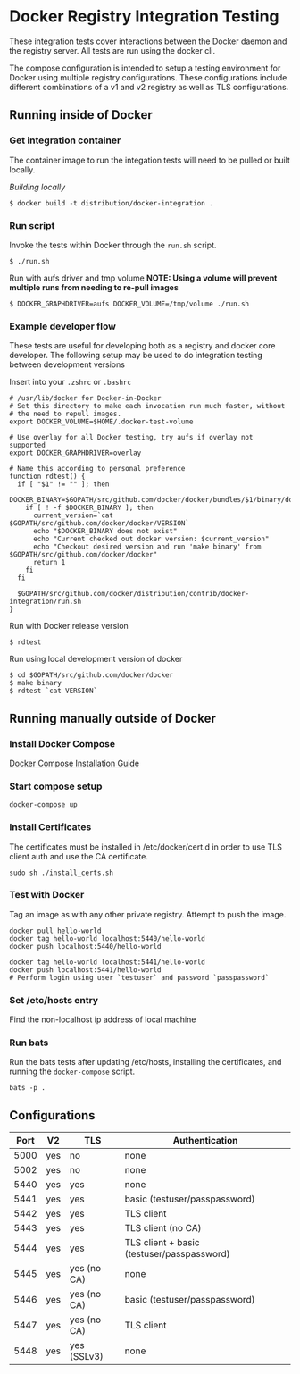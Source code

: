 # Docker Registry Integration Testing

These integration tests cover interactions between the Docker daemon and the
registry server. All tests are run using the docker cli.

The compose configuration is intended to setup a testing environment for Docker
using multiple registry configurations. These configurations include different
combinations of a v1 and v2 registry as well as TLS configurations.

## Running inside of Docker
### Get integration container
The container image to run the integation tests will need to be pulled or built
locally.

*Building locally*
```
$ docker build -t distribution/docker-integration .
```

### Run script

Invoke the tests within Docker through the `run.sh` script.

```
$ ./run.sh
```

Run with aufs driver and tmp volume
**NOTE: Using a volume will prevent multiple runs from needing to
re-pull images**
```
$ DOCKER_GRAPHDRIVER=aufs DOCKER_VOLUME=/tmp/volume ./run.sh
```

### Example developer flow 

These tests are useful for developing both as a registry and docker
core developer. The following setup may be used to do integration
testing between development versions

Insert into your `.zshrc` or `.bashrc`

```
# /usr/lib/docker for Docker-in-Docker
# Set this directory to make each invocation run much faster, without
# the need to repull images.
export DOCKER_VOLUME=$HOME/.docker-test-volume

# Use overlay for all Docker testing, try aufs if overlay not supported
export DOCKER_GRAPHDRIVER=overlay

# Name this according to personal preference
function rdtest() {
  if [ "$1" != "" ]; then
    DOCKER_BINARY=$GOPATH/src/github.com/docker/docker/bundles/$1/binary/docker
    if [ ! -f $DOCKER_BINARY ]; then
      current_version=`cat $GOPATH/src/github.com/docker/docker/VERSION`
      echo "$DOCKER_BINARY does not exist"
      echo "Current checked out docker version: $current_version"
      echo "Checkout desired version and run 'make binary' from $GOPATH/src/github.com/docker/docker"
      return 1
    fi
  fi

  $GOPATH/src/github.com/docker/distribution/contrib/docker-integration/run.sh
}
```

Run with Docker release version
```
$ rdtest
```

Run using local development version of docker
```
$ cd $GOPATH/src/github.com/docker/docker
$ make binary
$ rdtest `cat VERSION`
```

## Running manually outside of Docker

### Install Docker Compose

[Docker Compose Installation Guide](https://docs.docker.com/compose/install/)

### Start compose setup
```
docker-compose up
```

### Install Certificates
The certificates must be installed in /etc/docker/cert.d in order to use TLS
client auth and use the CA certificate.
```
sudo sh ./install_certs.sh
```

### Test with Docker
Tag an image as with any other private registry. Attempt to push the image.

```
docker pull hello-world
docker tag hello-world localhost:5440/hello-world
docker push localhost:5440/hello-world

docker tag hello-world localhost:5441/hello-world
docker push localhost:5441/hello-world
# Perform login using user `testuser` and password `passpassword`
```

### Set /etc/hosts entry
Find the non-localhost ip address of local machine

### Run bats
Run the bats tests after updating /etc/hosts, installing the certificates, and
running the `docker-compose` script.
```
bats -p .
```

## Configurations

Port | V2 | TLS | Authentication
--- | --- | --- | ---
5000 | yes | no | none
5002 | yes | no | none
5440 | yes | yes | none
5441 | yes | yes | basic (testuser/passpassword)
5442 | yes | yes | TLS client
5443 | yes | yes | TLS client (no CA)
5444 | yes | yes | TLS client + basic (testuser/passpassword)
5445 | yes | yes (no CA) | none
5446 | yes | yes (no CA) | basic (testuser/passpassword)
5447 | yes | yes (no CA) | TLS client
5448 | yes | yes (SSLv3) | none

